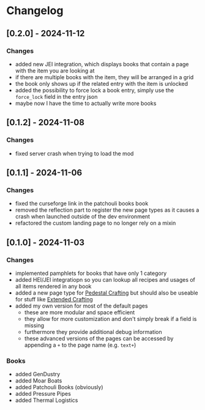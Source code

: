 # Changelog

## [0.2.0] - 2024-11-12

### Changes

- added new JEI integration, which displays books that contain a page with the item you are looking at
- if there are multiple books with the item, they will be arranged in a grid
- the book only shows up if the related entry with the item is unlocked
- added the possibility to force lock a book entry, simply use the `force_lock` field in the entry json
- maybe now I have the time to actually write more books

## [0.1.2] - 2024-11-08

### Changes

- fixed server crash when trying to load the mod

## [0.1.1] - 2024-11-06

### Changes
- fixed the curseforge link in the patchouli books book
- removed the reflection part to register the new page types as it causes a crash when launched outside of the dev environment
- refactored the custom landing page to no longer rely on a mixin

## [0.1.0] - 2024-11-03

### Changes
- implemented pamphlets for books that have only 1 category
- added HEI/JEI integratiopn so you can lookup all recipes and usages of all items rendered in any book
- added a new page type for [Pedestal Crafting](https://www.curseforge.com/minecraft/mc-mods/pedestal-crafting) but should also be useable for stuff like [Extended Crafting](https://www.curseforge.com/minecraft/mc-mods/extended-crafting-nomifactory-edition)
- added my own version for most of the default pages
  - these are more modular and space efficient
  - they allow for more customization and don't simply break if a field is missing
  - furthermore they provide additional debug information
  - these advanced versions of the pages can be accessed by appending a `+` to the page name (e.g. `text+`)

### Books
- added GenDustry
- added Moar Boats
- added Patchouli Books (obviously)
- added Pressure Pipes
- added Thermal Logistics
